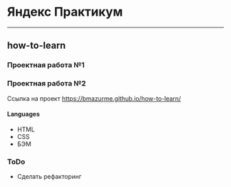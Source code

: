# Яндекс Практикум
_____________________
## how-to-learn

### Проектная работа №1
### Проектная работа №2

Ссылка на проект https://bmazurme.github.io/how-to-learn/

#### Languages
* HTML
* CSS
* БЭМ

### ToDo
* Cделать рефакторинг
